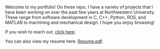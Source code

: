 Welcome to my portfolio! On these repo, I have a variety of projects that I 
have been working on over the past few years at Northwestern University. 
These range from software development in C, C++, Python, ROS, and MATLAB to 
machining and mechanical design. I hope you enjoy browsing! 

If you wish to reach out, [click here](mailto:carolineterryn2025@u.northwestern.edu).

You can also view my resume here: [Resume.pdf](https://github.com/user-attachments/files/18142018/Resume.pdf).
